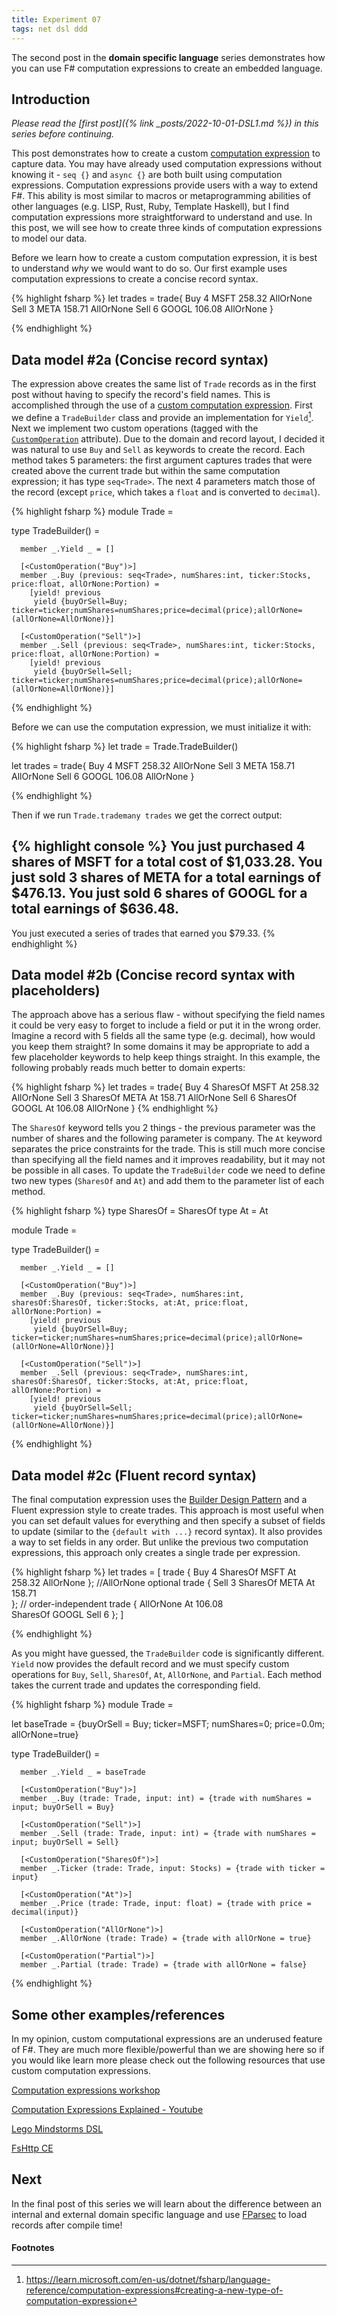 ```yaml
---
title: Experiment 07
tags: net dsl ddd
---
```


The second post in the **domain specific language** series demonstrates how you can use F# computation expressions to create an embedded language.

## Introduction

*Please read the [first post]({% link _posts/2022-10-01-DSL1.md %}) in this series before continuing.*

This post demonstrates how to create a custom [computation expression](https://learn.microsoft.com/en-us/dotnet/fsharp/language-reference/computation-expressions) to capture data. You may have already used computation expressions without knowing it -  `seq {}` and `async {}` are both built using computation expressions. Computation expressions  provide users with a way to extend F#. This ability is most similar to macros or metaprogramming abilities of other languages (e.g. LISP, Rust, Ruby, Template Haskell), but I find computation expressions more straightforward to understand and use. In this post, we will see how to create three kinds of computation expressions to model our data. 

Before we learn how to create a custom computation expression, it is best to understand *why* we would want to do so. Our first example uses computation expressions to create a concise record syntax. 

{% highlight fsharp %}
let trades = 
  trade{
    Buy 4 MSFT 258.32 AllOrNone
    Sell 3 META 158.71 AllOrNone
    Sell 6 GOOGL 106.08 AllOrNone
  }

{% endhighlight %}

## Data model #2a (Concise record syntax)

The expression above creates the same list of `Trade` records as in the first post without having to specify the record's field names. This is accomplished through the use of a  [custom computation expression](https://learn.microsoft.com/en-us/dotnet/fsharp/language-reference/computation-expressions#extending-existing-builders-with-new-custom-operations). First we define a `TradeBuilder` class and provide an implementation for `Yield`[^1]. Next we implement two custom operations (tagged with the [`CustomOperation`](https://fsharp.github.io/fsharp-core-docs/reference/fsharp-core-customoperationattribute.html) attribute). Due to the domain and record layout, I decided it was natural to use `Buy` and `Sell` as keywords to create the record. Each method takes 5 parameters: the first argument captures trades that were created above the current trade but within the same computation expression; it has type `seq<Trade>`. The next 4 parameters match those of the record (except `price`, which takes a `float` and is converted to `decimal`). 

{% highlight fsharp %}
module Trade = 

  type TradeBuilder() =

      member _.Yield _ = []

      [<CustomOperation("Buy")>]
      member _.Buy (previous: seq<Trade>, numShares:int, ticker:Stocks, price:float, allOrNone:Portion) = 
        [yield! previous
         yield {buyOrSell=Buy; ticker=ticker;numShares=numShares;price=decimal(price);allOrNone=(allOrNone=AllOrNone)}]

      [<CustomOperation("Sell")>]
      member _.Sell (previous: seq<Trade>, numShares:int, ticker:Stocks, price:float, allOrNone:Portion) = 
        [yield! previous
         yield {buyOrSell=Sell; ticker=ticker;numShares=numShares;price=decimal(price);allOrNone=(allOrNone=AllOrNone)}]
{% endhighlight %}

Before we can use the computation expression, we must initialize it with:

{% highlight fsharp %}
let trade = Trade.TradeBuilder()

let trades = 
  trade{
    Buy 4 MSFT 258.32 AllOrNone
    Sell 3 META 158.71 AllOrNone
    Sell 6 GOOGL 106.08 AllOrNone
  }

{% endhighlight %}

Then if we run `Trade.trademany trades` we get the correct output:

{% highlight console %}
You just purchased 4 shares of MSFT for a total cost of $1,033.28.
You just sold 3 shares of META for a total earnings of $476.13.
You just sold 6 shares of GOOGL for a total earnings of $636.48.
-------------------------------------------------------------------
You just executed a series of trades that earned you $79.33.
{% endhighlight %}

## Data model #2b (Concise record syntax with placeholders)

The approach above has a serious flaw - without specifying the field names it could be very easy to forget to include a field or put it in the wrong order. Imagine a record with 5 fields all the same type (e.g. decimal), how would you keep them straight? In some domains it may be appropriate to add a few placeholder keywords to help keep things straight. In this example, the following probably reads much better to domain experts:

{% highlight fsharp %}
let trades = 
  trade{
    Buy 4 SharesOf MSFT At 258.32 AllOrNone
    Sell 3 SharesOf META At 158.71 AllOrNone
    Sell 6 SharesOf GOOGL At 106.08 AllOrNone
  }
{% endhighlight %}

The `SharesOf` keyword tells you 2 things - the previous parameter was the number of shares and the following parameter is company. The `At` keyword separates the price constraints for the trade. This is still much more concise than specifying all the field names and it improves readability, but it may not be possible in all cases. To update  the `TradeBuilder` code we need to define two new types (`SharesOf` and `At`) and add them to the parameter list of each method.

{% highlight fsharp %}
type SharesOf = SharesOf
type At = At

module Trade = 

  type TradeBuilder() =

      member _.Yield _ = []

      [<CustomOperation("Buy")>]
      member _.Buy (previous: seq<Trade>, numShares:int, sharesOf:SharesOf, ticker:Stocks, at:At, price:float, allOrNone:Portion) = 
        [yield! previous
         yield {buyOrSell=Buy; ticker=ticker;numShares=numShares;price=decimal(price);allOrNone=(allOrNone=AllOrNone)}]

      [<CustomOperation("Sell")>]
      member _.Sell (previous: seq<Trade>, numShares:int, sharesOf:SharesOf, ticker:Stocks, at:At, price:float, allOrNone:Portion) = 
        [yield! previous
         yield {buyOrSell=Sell; ticker=ticker;numShares=numShares;price=decimal(price);allOrNone=(allOrNone=AllOrNone)}]
        
{% endhighlight %}

## Data model #2c (Fluent record syntax)

The final computation expression uses the [Builder Design Pattern](https://refactoring.guru/design-patterns/builder) and a Fluent expression style to create trades. This approach is most useful when you can set default values for everything and then specify a subset of fields to update (similar to the `{default with ...}` record syntax). It also provides a way to set fields in any order. But unlike the previous two computation expressions, this approach only creates a single trade per expression. 

{% highlight fsharp %}
let trades = 
  [
    trade {
      Buy 4
      SharesOf MSFT
      At 258.32
      AllOrNone
    };
    //AllOrNone optional
    trade {
      Sell 3
      SharesOf META
      At 158.71      
    };
    // order-independent
    trade {
      AllOrNone
      At 106.08      
      SharesOf GOOGL
      Sell 6
    };
  ]
        
{% endhighlight %}

As you might have guessed, the `TradeBuilder` code is significantly different. `Yield` now provides the default record and we must specify custom operations for `Buy`, `Sell`, `SharesOf`, `At`, `AllOrNone`, and `Partial`. Each method takes the current trade and updates the corresponding field.  

{% highlight fsharp %}
module Trade = 

  let baseTrade = {buyOrSell = Buy; ticker=MSFT; numShares=0; price=0.0m; allOrNone=true}

  type TradeBuilder() =

      member _.Yield _ = baseTrade

      [<CustomOperation("Buy")>]
      member _.Buy (trade: Trade, input: int) = {trade with numShares = input; buyOrSell = Buy}

      [<CustomOperation("Sell")>]
      member _.Sell (trade: Trade, input: int) = {trade with numShares = input; buyOrSell = Sell}

      [<CustomOperation("SharesOf")>]
      member _.Ticker (trade: Trade, input: Stocks) = {trade with ticker = input}

      [<CustomOperation("At")>]
      member _.Price (trade: Trade, input: float) = {trade with price = decimal(input)}

      [<CustomOperation("AllOrNone")>]
      member _.AllOrNone (trade: Trade) = {trade with allOrNone = true}
    
      [<CustomOperation("Partial")>]
      member _.Partial (trade: Trade) = {trade with allOrNone = false}
        
{% endhighlight %}

## Some other examples/references

In my opinion, custom computational expressions are an underused feature of F#. They are much more flexible/powerful than we are showing here so if you would like learn more please check out the following resources that use custom computation expressions.

[Computation expressions workshop](https://github.com/panesofglass/computation-expressions-workshop)

[Computation Expressions Explained - Youtube](https://www.youtube.com/watch?v=pC4ZIeOmgB0&t=2461s)

[Lego Mindstorms DSL](https://atlemann.github.io/fsharp/2019/12/11/mindstorms-dsl.html)

[FsHttp CE](https://github.com/fsprojects/FsHttp/blob/master/src/FsHttp/Dsl.CE.fs)

## Next

In the final post of this series we will learn about the difference between an internal and external domain specific language and use [FParsec](https://github.com/stephan-tolksdorf/fparsec) to load records after compile time! 

#### Footnotes

[^1]: https://learn.microsoft.com/en-us/dotnet/fsharp/language-reference/computation-expressions#creating-a-new-type-of-computation-expression